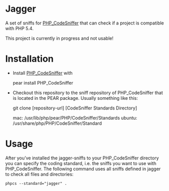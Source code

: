 # Jagger

A set of sniffs for [PHP_CodeSniffer](http://pear.php.net/PHP_CodeSniffer) that can check if a project is compatible with PHP 5.4.

This project is currently in progress and not usable!

# Installation

* Install [PHP_CodeSniffer](http://pear.php.net/PHP_CodeSniffer) with

	pear install PHP_CodeSniffer
	
* Checkout this repository to the sniff repository of PHP_CodeSniffer that is located in the PEAR package. Usually something like this:

	git clone [repository-url] [CodeSniffer Standards Directory]
	
	mac: /usr/lib/php/pear/PHP/CodeSniffer/Standards
	ubuntu: /usr/share/php/PHP/CodeSniffer/Standard

# Usage

After you’ve installed the jagger-sniffs to your PHP_CodeSniffer directory you can specify the coding standard, i.e. the sniffs you want to use with PHP_CodeSniffer. The following command uses all sniffs defined in jagger to check all files and directories:

	phpcs --standard="jagger" .